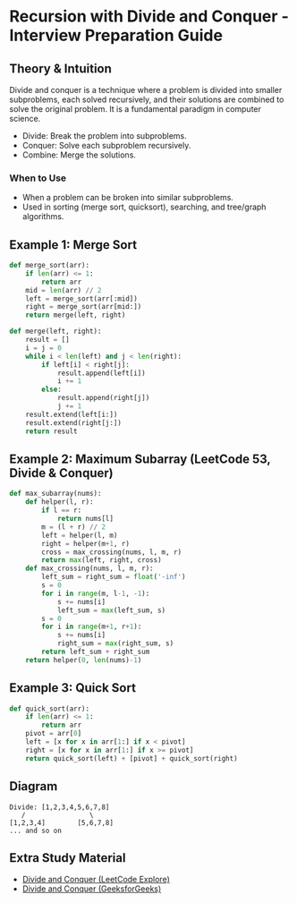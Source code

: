 # Recursion with Divide and Conquer - Interview Preparation Guide

## Theory & Intuition
Divide and conquer is a technique where a problem is divided into smaller subproblems, each solved recursively, and their solutions are combined to solve the original problem. It is a fundamental paradigm in computer science.

- Divide: Break the problem into subproblems.
- Conquer: Solve each subproblem recursively.
- Combine: Merge the solutions.

### When to Use
- When a problem can be broken into similar subproblems.
- Used in sorting (merge sort, quicksort), searching, and tree/graph algorithms.

## Example 1: Merge Sort
```python
def merge_sort(arr):
    if len(arr) <= 1:
        return arr
    mid = len(arr) // 2
    left = merge_sort(arr[:mid])
    right = merge_sort(arr[mid:])
    return merge(left, right)

def merge(left, right):
    result = []
    i = j = 0
    while i < len(left) and j < len(right):
        if left[i] < right[j]:
            result.append(left[i])
            i += 1
        else:
            result.append(right[j])
            j += 1
    result.extend(left[i:])
    result.extend(right[j:])
    return result
```

## Example 2: Maximum Subarray (LeetCode 53, Divide & Conquer)
```python
def max_subarray(nums):
    def helper(l, r):
        if l == r:
            return nums[l]
        m = (l + r) // 2
        left = helper(l, m)
        right = helper(m+1, r)
        cross = max_crossing(nums, l, m, r)
        return max(left, right, cross)
    def max_crossing(nums, l, m, r):
        left_sum = right_sum = float('-inf')
        s = 0
        for i in range(m, l-1, -1):
            s += nums[i]
            left_sum = max(left_sum, s)
        s = 0
        for i in range(m+1, r+1):
            s += nums[i]
            right_sum = max(right_sum, s)
        return left_sum + right_sum
    return helper(0, len(nums)-1)
```

## Example 3: Quick Sort
```python
def quick_sort(arr):
    if len(arr) <= 1:
        return arr
    pivot = arr[0]
    left = [x for x in arr[1:] if x < pivot]
    right = [x for x in arr[1:] if x >= pivot]
    return quick_sort(left) + [pivot] + quick_sort(right)
```

## Diagram
```
Divide: [1,2,3,4,5,6,7,8]
   /                \
[1,2,3,4]        [5,6,7,8]
... and so on
```

## Extra Study Material
- [Divide and Conquer (LeetCode Explore)](https://leetcode.com/explore/learn/card/recursion-i/)
- [Divide and Conquer (GeeksforGeeks)](https://www.geeksforgeeks.org/divide-and-conquer/)

